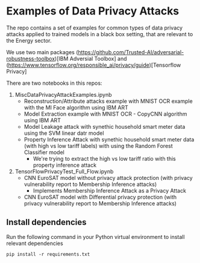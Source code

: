 # Examples of Data Privacy Attacks

The repo contains a set of examples for common types of data privacy attacks applied to trained models in a black box setting, that are relevant to the Energy sector.

We use two main packages (https://github.com/Trusted-AI/adversarial-robustness-toolbox)[IBM Adversial Toolbox] and (https://www.tensorflow.org/responsible_ai/privacy/guide)[Tensorflow Privacy]

There are two notebooks in this repos:

1. MiscDataPrivacyAttackExamples.ipynb
    - Reconstruction/Attribute attacks example with MNIST OCR example with the MI Face algorithm using IBM ART
    - Model Extraction example with MNIST OCR - CopyCNN algorithm using IBM ART
    - Model Leakage attack with synethic household smart meter data using the SVM linear    d a t r model
    - Property Inference Attack with synethic household smart meter data (with high vs low tariff labels) with using the Random Forest Classifier model
        - We're trying to extract the high vs low tariff ratio with this property inference attack
1. TensorFlowPrivacyTest_Full_Flow.ipynb
    - CNN EuroSAT model without privacy attack protection (with privacy vulnerability report to Membership Inference attacks)
       - Implements Membership Inference Attack as a Privacy Attack
    - CNN EuroSAT model with Differential privacy protection (with privacy vulnerability report to Membership Inference attacks)

## Install dependencies

Run the following command in your Python virtual environment to install relevant dependencies

```
pip install -r requirements.txt
```